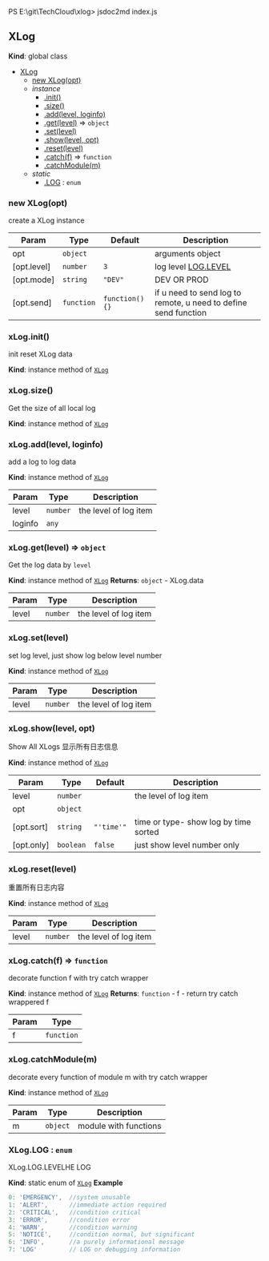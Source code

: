 PS E:\git\TechCloud\xlog> jsdoc2md index.js
<a name="XLog"></a>

## XLog
**Kind**: global class

* [XLog](#XLog)
    * [new XLog(opt)](#new_XLog_new)
    * _instance_
        * [.init()](#XLog+init)
        * [.size()](#XLog+size)
        * [.add(level, loginfo)](#XLog+add)
        * [.get(level)](#XLog+get) ⇒ <code>object</code>
        * [.set(level)](#XLog+set)
        * [.show(level, opt)](#XLog+show)
        * [.reset(level)](#XLog+reset)
        * [.catch(f)](#XLog+catch) ⇒ <code>function</code>
        * [.catchModule(m)](#XLog+catchModule)
    * _static_
        * [.LOG](#XLog.LOG) : <code>enum</code>

<a name="new_XLog_new"></a>

### new XLog(opt)
create a XLog instance


| Param | Type | Default | Description |
| --- | --- | --- | --- |
| opt | <code>object</code> |  | arguments object |
| [opt.level] | <code>number</code> | <code>3</code> | log level [LOG.LEVEL](LOG.LEVEL) |
| [opt.mode] | <code>string</code> | <code>&quot;DEV&quot;</code> | DEV OR PROD |
| [opt.send] | <code>function</code> | <code>function(){}</code> | if u need to send log to remote, u need to define send function |

<a name="XLog+init"></a>

### xLog.init()
init reset XLog data

**Kind**: instance method of [<code>XLog</code>](#XLog)
<a name="XLog+size"></a>

### xLog.size()
Get the size of all local log

**Kind**: instance method of [<code>XLog</code>](#XLog)
<a name="XLog+add"></a>

### xLog.add(level, loginfo)
add a log to log data

**Kind**: instance method of [<code>XLog</code>](#XLog)

| Param | Type | Description |
| --- | --- | --- |
| level | <code>number</code> | the level of log item |
| loginfo | <code>any</code> |  |

<a name="XLog+get"></a>

### xLog.get(level) ⇒ <code>object</code>
Get the log data by `level`

**Kind**: instance method of [<code>XLog</code>](#XLog)
**Returns**: <code>object</code> - XLog.data

| Param | Type | Description |
| --- | --- | --- |
| level | <code>number</code> | the level of log item |

<a name="XLog+set"></a>

### xLog.set(level)
set log level, just show log below level number

**Kind**: instance method of [<code>XLog</code>](#XLog)

| Param | Type | Description |
| --- | --- | --- |
| level | <code>number</code> | the level of log item |

<a name="XLog+show"></a>

### xLog.show(level, opt)
Show All XLogs 显示所有日志信息

**Kind**: instance method of [<code>XLog</code>](#XLog)

| Param | Type | Default | Description |
| --- | --- | --- | --- |
| level | <code>number</code> |  | the level of log item |
| opt | <code>object</code> |  |  |
| [opt.sort] | <code>string</code> | <code>&quot;&#x27;time&#x27;&quot;</code> | time or type- show log by time sorted |
| [opt.only] | <code>boolean</code> | <code>false</code> | just show level number only |

<a name="XLog+reset"></a>

### xLog.reset(level)
重置所有日志内容

**Kind**: instance method of [<code>XLog</code>](#XLog)

| Param | Type | Description |
| --- | --- | --- |
| level | <code>number</code> | the level of log item |

<a name="XLog+catch"></a>

### xLog.catch(f) ⇒ <code>function</code>
decorate function f with try catch wrapper

**Kind**: instance method of [<code>XLog</code>](#XLog)
**Returns**: <code>function</code> - f - return try catch wrappered f

| Param | Type |
| --- | --- |
| f | <code>function</code> |

<a name="XLog+catchModule"></a>

### xLog.catchModule(m)
decorate every function of module m with try catch wrapper

**Kind**: instance method of [<code>XLog</code>](#XLog)

| Param | Type | Description |
| --- | --- | --- |
| m | <code>object</code> | module with functions |

<a name="XLog.LOG"></a>

### XLog.LOG : <code>enum</code>
XLog.LOG.LEVELHE LOG

**Kind**: static enum of [<code>XLog</code>](#XLog)
**Example**
```js
0: 'EMERGENCY',  //system unusable
1: 'ALERT',      //immediate action required
2: 'CRITICAL',   //condition critical
3: 'ERROR',      //condition error
4: 'WARN',       //condition warning
5: 'NOTICE',     //condition normal, but significant
6: 'INFO',       //a purely informational message
7: 'LOG'         // LOG or debugging information
```